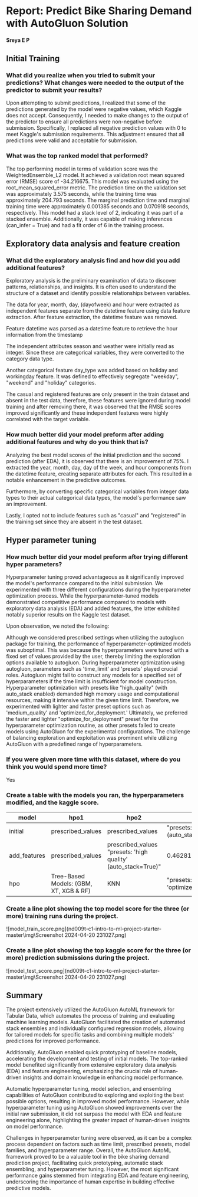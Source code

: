 # Report: Predict Bike Sharing Demand with AutoGluon Solution
#### Sreya E P

## Initial Training
### What did you realize when you tried to submit your predictions? What changes were needed to the output of the predictor to submit your results?
Upon attempting to submit predictions, I realized that some of the predictions generated by the model were negative values, which Kaggle does not accept. Consequently, I needed to make changes to the output of the predictor to ensure all predictions were non-negative before submission. Specifically, I replaced all negative prediction values with 0 to meet Kaggle's submission requirements. This adjustment ensured that all predictions were valid and acceptable for submission.

### What was the top ranked model that performed?

The top performing model in terms of validation score was the WeightedEnsemble_L2 model. It achieved a validation root mean squared error (RMSE) score of -34.216675. This model was evaluated using the root_mean_squared_error metric. The prediction time on the validation set was approximately 3.575 seconds, while the training time was approximately 204.793 seconds. The marginal prediction time and marginal training time were approximately 0.001385 seconds and 0.070918 seconds, respectively. This model had a stack level of 2, indicating it was part of a stacked ensemble. Additionally, it was capable of making inferences (can_infer = True) and had a fit order of 6 in the training process.

## Exploratory data analysis and feature creation
### What did the exploratory analysis find and how did you add additional features?
Exploratory analysis is the preliminary examination of data to discover patterns, relationships, and insights. It is often used to understand the structure of a dataset and identify possible relationships between variables.

The data for year, month, day, (dayofweek) and hour were extracted as independent features separate from the datetime feature using data feature extraction. After feature extraction, the datetime feature was removed.

Feature datetime was parsed as a datetime feature to retrieve the hour information from the timestamp

The independent attributes season and weather were initially read as integer. Since these are categorical variables, they were converted to the category data type.

Another categorical feature day_type was added based on holiday and workingday feature. It was defined to effectively segregate "weekday", "weekend" and "holiday" categories.

The casual and registered features are only present in the train dataset and absent in the test data, therefore, these features were ignored during model training and after removing there, it was observed that the RMSE scores improved significantly and these independent features were highly correlated with the target variable.

### How much better did your model preform after adding additional features and why do you think that is?
Analyzing the best model scores of the initial prediction and the second prediction (after EDA), it is observed that there is an improvement of 75%.
I extracted the year, month, day, day of the week, and hour components from the datetime feature, creating separate attributes for each. This resulted in a notable enhancement in the predictive outcomes.

Furthermore, by converting specific categorical variables from integer data types to their actual categorical data types, the model's performance saw an improvement.

Lastly, I opted not to include features such as "casual" and "registered" in the training set since they are absent in the test dataset.
## Hyper parameter tuning
### How much better did your model preform after trying different hyper parameters?

Hyperparameter tuning proved advantageous as it significantly improved the model's performance compared to the initial submission. We experimented with three different configurations during the hyperparameter optimization process. While the hyperparameter-tuned models demonstrated competitive performance compared to models with exploratory data analysis (EDA) and added features, the latter exhibited notably superior results on the Kaggle test dataset.

Upon observation, we noted the following:

Although we considered prescribed settings when utilizing the autogluon package for training, the performance of hyperparameter-optimized models was suboptimal. This was because the hyperparameters were tuned with a fixed set of values provided by the user, thereby limiting the exploration options available to autogluon.
During hyperparameter optimization using autogluon, parameters such as 'time_limit' and 'presets' played crucial roles. Autogluon might fail to construct any models for a specified set of hyperparameters if the time limit is insufficient for model construction.
Hyperparameter optimization with presets like "high_quality" (with auto_stack enabled) demanded high memory usage and computational resources, making it intensive within the given time limit. Therefore, we experimented with lighter and faster preset options such as 'medium_quality' and 'optimized_for_deployment.' Ultimately, we preferred the faster and lighter "optimize_for_deployment" preset for the hyperparameter optimization routine, as other presets failed to create models using AutoGluon for the experimental configurations.
The challenge of balancing exploration and exploitation was prominent while utilizing AutoGluon with a predefined range of hyperparameters.

### If you were given more time with this dataset, where do you think you would spend more time?
Yes

### Create a table with the models you ran, the hyperparameters modified, and the kaggle score.
|model|hpo1|hpo2|hpo3|score|
|--|--|--|--|--|
|initial|prescribed_values|prescribed_values|"presets: 'high quality' (auto_stack=True)"|1.80414|
|add_features|	prescribed_values|prescribed_values	"presets: 'high quality' (auto_stack=True)"|0.46281|
|hpo|Tree-Based Models: (GBM, XT, XGB & RF)|KNN|"presets: 'optimize_for_deployment"|0.51436|

### Create a line plot showing the top model score for the three (or more) training runs during the project.


![model_train_score.png](nd009t-c1-intro-to-ml-project-starter-master\img\Screenshot 2024-04-20 231027.png)

### Create a line plot showing the top kaggle score for the three (or more) prediction submissions during the project.

![model_test_score.png](nd009t-c1-intro-to-ml-project-starter-master\img\Screenshot 2024-04-20 231027.png)

## Summary

The project extensively utilized the AutoGluon AutoML framework for Tabular Data, which automates the process of training and evaluating machine learning models. AutoGluon facilitated the creation of automated stack ensembles and individually configured regression models, allowing for tailored models for specific tasks and combining multiple models' predictions for improved performance.

Additionally, AutoGluon enabled quick prototyping of baseline models, accelerating the development and testing of initial models. The top-ranked model benefited significantly from extensive exploratory data analysis (EDA) and feature engineering, emphasizing the crucial role of human-driven insights and domain knowledge in enhancing model performance.

Automatic hyperparameter tuning, model selection, and ensembling capabilities of AutoGluon contributed to exploring and exploiting the best possible options, resulting in improved model performance. However, while hyperparameter tuning using AutoGluon showed improvements over the initial raw submission, it did not surpass the model with EDA and feature engineering alone, highlighting the greater impact of human-driven insights on model performance.

Challenges in hyperparameter tuning were observed, as it can be a complex process dependent on factors such as time limit, prescribed presets, model families, and hyperparameter range. Overall, the AutoGluon AutoML framework proved to be a valuable tool in the bike sharing demand prediction project, facilitating quick prototyping, automatic stack ensembling, and hyperparameter tuning. However, the most significant performance gains stemmed from integrating EDA and feature engineering, underscoring the importance of human expertise in building effective predictive models.
